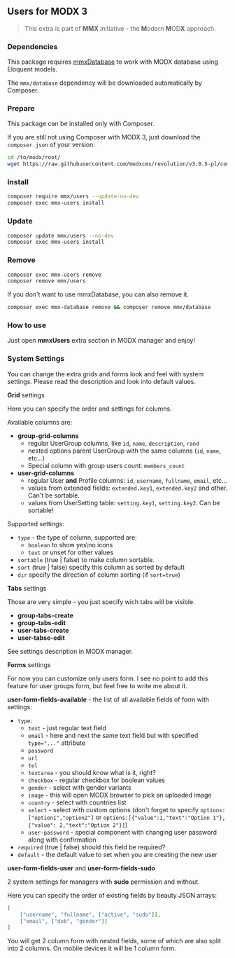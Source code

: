 Users for MODX 3
---

> This extra is part of **MMX** initiative - the **M**odern **M**OD**X** approach.

### Dependencies

This package requires [mmxDatabase][mmx-database] to work with MODX database using Eloquent models.

The `mmx/database` dependency will be downloaded automatically by Composer.

### Prepare

This package can be installed only with Composer.

If you are still not using Composer with MODX 3, just download the `composer.json` of your version:
```bash
cd /to/modx/root/
wget https://raw.githubusercontent.com/modxcms/revolution/v3.0.5-pl/composer.json
```

### Install

```bash
composer require mmx/users --update-no-dev
composer exec mmx-users install
```

### Update

```bash
composer update mmx/users --no-dev
composer exec mmx-users install
```

### Remove

```bash
composer exec mmx-users remove
composer remove mmx/users
```

If you don't want to use mmxDatabase, you can also remove it.
```bash
composer exec mmx-database remove && composer remove mmx/database
```

### How to use

Just open **mmxUsers** extra section in MODX manager and enjoy!

[mmx-database]: https://packagist.org/packages/mmx/database

### System Settings

You can change the extra grids and forms look and feel with system settings.
Please read the description and look into default values.

**Grid** settings

Here you can specify the order and settings for columns.

Available columns are:
- **group-grid-columns**
    - regular UserGroup columns, like `id`, `name`, `description`, `rand`
    - nested options parent UserGroup with the same columns (`id`, `name`, etc...)
    - Special column with group users count: `members_count`
- **user-grid-columns**
    - regular User **and** Profile columns: `id`, `username`, `fullname`, `email`, etc...
    - values from extended fields: `extended.key1`, `extended.key2` and other. Can't be sortable.
    - values from UserSetting table: `setting.key1`, `setting.key2`. Can be sortable!

Supported settings:
- `type` - the type of column, supported are:
    - `boolean` to show yes\no icons
    - `text` or unset for other values
- `sortable` (true | false) to make column sortable.
- `sort` (true | false) specify this column as sorted by default
- `dir` specify the direction of column sorting (if `sort=true`)

**Tabs** settings

Those are very simple - you just specify wich tabs will be visible.

- **group-tabs-create**
- **group-tabs-edit**
- **user-tabs-create**
- **user-tabse-edit**

See settings description in MODX manager.

**Forms** settings

For now you can customize only users form.
I see no point to add this feature for user groups form, but feel free to write me about it.

**user-form-fields-available** - the list of all available fields of form with settings:
- `type`:
    - `text` - just regular text field
    - `email` - here and next the same text field but with specified `type="..."` attribute
    - `password`
    - `url`
    - `tel`
    - `textarea` - you should know what is it, right?
    - `checkbox` - regular checkbox for boolean values
    - `gender` - select with gender variants
    - `image` - this will open MODX browser to pick an uploaded image
    - `country` - select with countries list
    - `select` - select with custom options (don't forget to specify `options:["option1","option2"]` or `options:[{"value":1,"text":"Option 1"},{"value": 2,"text":"Option 2"}]`)
    - `user-password` - special component with changing user password along with confirmation
- `required` (true | false) should this field be required?
- `default` - the default value to set when you are creating the new user

**user-form-fields-user** and **user-form-fields-sudo**

2 system settings for managers with **sudo** permission and without.

Here you can specify the order of existing fields by beauty JSON arrays:
```json
[
    ["username", "fullname", ["active", "sudo"]],
    ["email", ["dob", "gender"]]
]
```

You will get 2 column form with nested fields, some of which are also split into 2 columns.
On mobile devices it will be 1 column form.